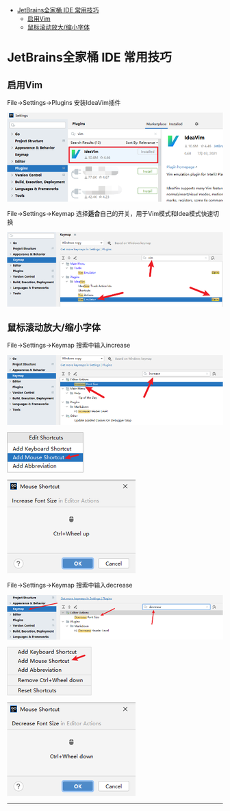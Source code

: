 <!-- MDTOC maxdepth:6 firsth1:1 numbering:0 flatten:0 bullets:1 updateOnSave:1 -->

- [JetBrains全家桶 IDE 常用技巧](#jetbrains全家桶-ide-常用技巧)   
   - [启用Vim](#启用vim)   
   - [鼠标滚动放大/缩小字体](#鼠标滚动放大缩小字体)   

<!-- /MDTOC -->

# JetBrains全家桶 IDE 常用技巧

## 启用Vim

File->Settings->Plugins 安装IdeaVim插件

![20210712_212220_63](image/20210712_212220_63.png)

File->Settings->Keymap 选择**适合**自己的开关，用于Vim模式和Idea模式快速切换


![20210712_212319_94](image/20210712_212319_94.png)

## 鼠标滚动放大/缩小字体

File->Settings->Keymap 搜索中输入increase

![20210712_212433_95](image/20210712_212433_95.png)

![20210712_212455_76](image/20210712_212455_76.png)

![20210712_212505_42](image/20210712_212505_42.png)

File->Settings->Keymap 搜索中输入decrease

![20210712_212533_57](image/20210712_212533_57.png)

![20210712_212552_36](image/20210712_212552_36.png)

![20210712_212541_87](image/20210712_212541_87.png)




---
